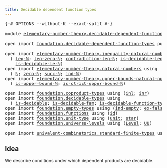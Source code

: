```yaml
---
title: Decidable dependent function types
---
```


<pre class="Agda"><a id="60" class="Symbol">{-#</a> <a id="64" class="Keyword">OPTIONS</a> <a id="72" class="Pragma">--without-K</a> <a id="84" class="Pragma">--exact-split</a> <a id="98" class="Symbol">#-}</a>

<a id="103" class="Keyword">module</a> <a id="110" href="elementary-number-theory.decidable-dependent-function-types.html" class="Module">elementary-number-theory.decidable-dependent-function-types</a> <a id="170" class="Keyword">where</a>

<a id="177" class="Keyword">open</a> <a id="182" class="Keyword">import</a> <a id="189" href="foundation.decidable-dependent-function-types.html" class="Module">foundation.decidable-dependent-function-types</a> <a id="235" class="Keyword">public</a>

<a id="243" class="Keyword">open</a> <a id="248" class="Keyword">import</a> <a id="255" href="elementary-number-theory.inequality-natural-numbers.html" class="Module">elementary-number-theory.inequality-natural-numbers</a> <a id="307" class="Keyword">using</a>
  <a id="315" class="Symbol">(</a> <a id="317" href="elementary-number-theory.inequality-natural-numbers.html#1662" class="Function">leq-ℕ</a><a id="322" class="Symbol">;</a> <a id="324" href="elementary-number-theory.inequality-natural-numbers.html#2294" class="Function">leq-zero-ℕ</a><a id="334" class="Symbol">;</a> <a id="336" href="elementary-number-theory.inequality-natural-numbers.html#13013" class="Function">contradiction-leq-ℕ</a><a id="355" class="Symbol">;</a> <a id="357" href="elementary-number-theory.inequality-natural-numbers.html#3271" class="Function">is-decidable-leq-ℕ</a><a id="375" class="Symbol">;</a> <a id="377" href="elementary-number-theory.inequality-natural-numbers.html#13281" class="Function">leq-le-ℕ</a><a id="385" class="Symbol">;</a> <a id="387" href="elementary-number-theory.inequality-natural-numbers.html#2079" class="Function">le-ℕ</a><a id="391" class="Symbol">;</a>
    <a id="397" href="elementary-number-theory.inequality-natural-numbers.html#12041" class="Function">is-decidable-le-ℕ</a><a id="414" class="Symbol">)</a>
<a id="416" class="Keyword">open</a> <a id="421" class="Keyword">import</a> <a id="428" href="elementary-number-theory.natural-numbers.html" class="Module">elementary-number-theory.natural-numbers</a> <a id="469" class="Keyword">using</a>
  <a id="477" class="Symbol">(</a> <a id="479" href="elementary-number-theory.natural-numbers.html#1530" class="Datatype">ℕ</a><a id="480" class="Symbol">;</a> <a id="482" href="elementary-number-theory.natural-numbers.html#1551" class="InductiveConstructor">zero-ℕ</a><a id="488" class="Symbol">;</a> <a id="490" href="elementary-number-theory.natural-numbers.html#1564" class="InductiveConstructor">succ-ℕ</a><a id="496" class="Symbol">;</a> <a id="498" href="elementary-number-theory.natural-numbers.html#2353" class="Function">ind-ℕ</a><a id="503" class="Symbol">)</a>
<a id="505" class="Keyword">open</a> <a id="510" class="Keyword">import</a> <a id="517" href="elementary-number-theory.upper-bounds-natural-numbers.html" class="Module">elementary-number-theory.upper-bounds-natural-numbers</a> <a id="571" class="Keyword">using</a>
  <a id="579" class="Symbol">(</a> <a id="581" href="elementary-number-theory.upper-bounds-natural-numbers.html#649" class="Function">is-upper-bound-ℕ</a><a id="597" class="Symbol">;</a> <a id="599" href="elementary-number-theory.upper-bounds-natural-numbers.html#801" class="Function">is-strict-upper-bound-ℕ</a><a id="622" class="Symbol">)</a>

<a id="625" class="Keyword">open</a> <a id="630" class="Keyword">import</a> <a id="637" href="foundation.coproduct-types.html" class="Module">foundation.coproduct-types</a> <a id="664" class="Keyword">using</a> <a id="670" class="Symbol">(</a><a id="671" href="foundation.coproduct-types.html#1250" class="InductiveConstructor">inl</a><a id="674" class="Symbol">;</a> <a id="676" href="foundation.coproduct-types.html#1268" class="InductiveConstructor">inr</a><a id="679" class="Symbol">)</a>
<a id="681" class="Keyword">open</a> <a id="686" class="Keyword">import</a> <a id="693" href="foundation.decidable-types.html" class="Module">foundation.decidable-types</a> <a id="720" class="Keyword">using</a>
  <a id="728" class="Symbol">(</a> <a id="730" href="foundation.decidable-types.html#1915" class="Function">is-decidable</a><a id="742" class="Symbol">;</a> <a id="744" href="foundation.decidable-types.html#1988" class="Function">is-decidable-fam</a><a id="760" class="Symbol">;</a> <a id="762" href="foundation.decidable-types.html#3975" class="Function">is-decidable-function-type</a><a id="788" class="Symbol">)</a>
<a id="790" class="Keyword">open</a> <a id="795" class="Keyword">import</a> <a id="802" href="foundation.empty-types.html" class="Module">foundation.empty-types</a> <a id="825" class="Keyword">using</a> <a id="831" class="Symbol">(</a><a id="832" href="foundation-core.empty-types.html#1081" class="Function">ind-empty</a><a id="841" class="Symbol">;</a> <a id="843" href="foundation-core.empty-types.html#1160" class="Function">ex-falso</a><a id="851" class="Symbol">)</a>
<a id="853" class="Keyword">open</a> <a id="858" class="Keyword">import</a> <a id="865" href="foundation.functions.html" class="Module">foundation.functions</a> <a id="886" class="Keyword">using</a> <a id="892" class="Symbol">(</a><a id="893" href="foundation-core.functions.html#322" class="Function">id</a><a id="895" class="Symbol">)</a>
<a id="897" class="Keyword">open</a> <a id="902" class="Keyword">import</a> <a id="909" href="foundation.unit-type.html" class="Module">foundation.unit-type</a> <a id="930" class="Keyword">using</a> <a id="936" class="Symbol">(</a><a id="937" href="foundation.unit-type.html#1084" class="Datatype">unit</a><a id="941" class="Symbol">;</a> <a id="943" href="foundation.unit-type.html#1108" class="InductiveConstructor">star</a><a id="947" class="Symbol">)</a>
<a id="949" class="Keyword">open</a> <a id="954" class="Keyword">import</a> <a id="961" href="foundation.universe-levels.html" class="Module">foundation.universe-levels</a> <a id="988" class="Keyword">using</a> <a id="994" class="Symbol">(</a><a id="995" href="Agda.Primitive.html#597" class="Postulate">Level</a><a id="1000" class="Symbol">;</a> <a id="1002" href="foundation-core.universe-levels.html#235" class="Primitive">UU</a><a id="1004" class="Symbol">)</a>

<a id="1007" class="Keyword">open</a> <a id="1012" class="Keyword">import</a> <a id="1019" href="univalent-combinatorics.standard-finite-types.html" class="Module">univalent-combinatorics.standard-finite-types</a> <a id="1065" class="Keyword">using</a> <a id="1071" class="Symbol">(</a><a id="1072" href="univalent-combinatorics.standard-finite-types.html#2393" class="Function">Fin</a><a id="1075" class="Symbol">)</a>
</pre>
## Idea

We describe conditions under which dependent products are decidable.
